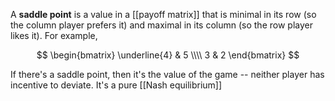 A **saddle point** is a value in a [[payoff matrix]] that is minimal in its row (so the column player prefers it) and maximal in its column (so the row player likes it). For example,

$$
\begin{bmatrix}
\underline{4} & 5 \\\\
3 & 2 
\end{bmatrix}
$$


If there's a saddle point, then it's the value of the game -- neither player has incentive to deviate. It's a pure [[Nash equilibrium]]